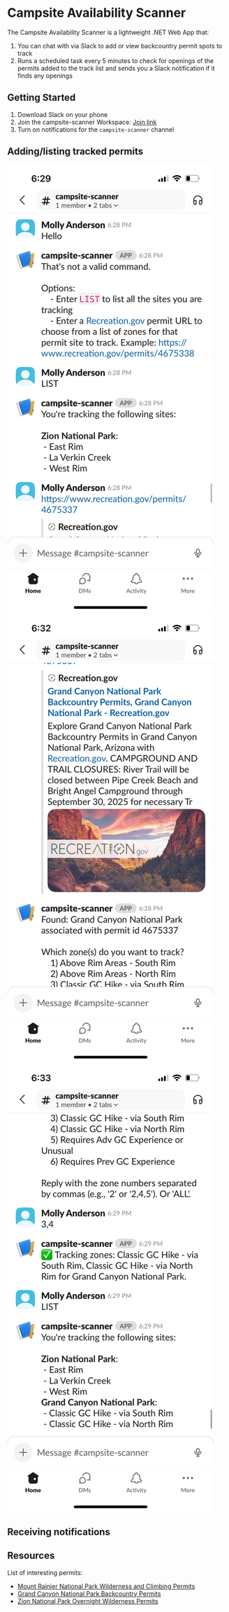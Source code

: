 # Campsite Availability Scanner

The Campsite Availability Scanner is a lightweight .NET Web App that:     
1) You can chat with via Slack to add or view backcountry permit spots to track
2) Runs a scheduled task every 5 minutes to check for openings of the permits added to the track list and sends you a Slack notification if it finds any openings

## Getting Started
1. Download Slack on your phone
2. Join the campsite-scanner Workspace: [Join link](https://join.slack.com/t/campsite-scanner/shared_invite/zt-3cq564vz8-OZBSXUngqyBT9ZUPUig7AQ)
3. Turn on notifications for the `campsite-scanner` channel

## Adding/listing tracked permits
![alt text](readme-screenshots/slack-screenshot-1.PNG "List tracked sites")
![alt text](readme-screenshots/slack-screenshot-2.PNG "Get permit zones")
![alt text](readme-screenshots/slack-screenshot-3.PNG "Choose with zones to track")

## Receiving notifications


## Resources
List of interesting permits:
- [Mount Rainier National Park Wilderness and Climbing Permits](https://www.recreation.gov/permits/4675317)
- [Grand Canyon National Park Backcountry Permits](https://www.recreation.gov/permits/4675337)
- [Zion National Park Overnight Wilderness Permits](https://www.recreation.gov/permits/4675338)
